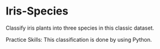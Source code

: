 # Iris-Species
Classify iris plants into three species in this classic dataset.


Practice Skills: This classification is done by using Python.
